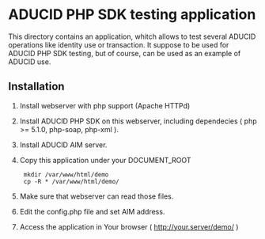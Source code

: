 ADUCID PHP SDK testing application
==================================

This directory contains an application, whitch allows to test several ADUCID operations
like identity use or transaction. It suppose to be used for ADUCID PHP SDK testing,
but of course, can be used as an example of ADUCID use.

Installation
------------

1. Install webserver with php support (Apache HTTPd)
2. Install ADUCID PHP SDK on this webserver, including dependecies ( php >= 5.1.0, php-soap, php-xml ).
3. Install ADUCID AIM server.
4. Copy this application under your DOCUMENT_ROOT

        mkdir /var/www/html/demo
        cp -R * /var/www/html/demo/

5. Make sure that webserver can read those files.
6. Edit the config.php file and set AIM address.
7. Access the application in Your browser ( http://your.server/demo/ )

